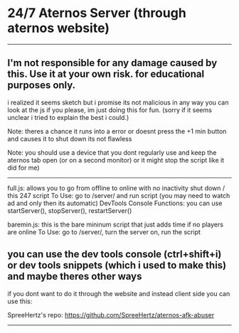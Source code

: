 # 24/7 Aternos Server (through aternos website)

-----------------------------------------------------------------------------------------------------------
I'm not responsible for any damage caused by this. Use it at your own risk. for educational purposes only.
-----------------------------------------------------------------------------------------------------------


i realized it seems sketch but i promise its not malicious in any way you can look at the js if you please, im just doing this for fun. (sorry if it seems unclear i tried to explain the best i could.)


Note: theres a chance it runs into a error or doesnt press the +1 min button and causes it to shut down its not flawless

Note: you should use a device that you dont regularly use and keep the aternos tab open (or on a second monitor) or it might stop the script like it did for me)

------------------------------------------------------------------------------------------------------------------------------

full.js: allows you to go from offline to online with no inactivity shut down / this 247 script 
To Use: go to /server/ and run script (you may need to watch ad and only then its automatic)
DevTools Console Functions: you can use startServer(), stopServer(), restartServer()

baremin.js: this is the bare mininum script that just adds time if no players are online
To Use: go to /server/, turn the server on, run the script

you can use the dev tools console (ctrl+shift+i) or dev tools snippets (which i used to make this) and maybe theres other ways
------------------------------------------------------------------------------------------------------------------------------
if you dont want to do it through the website and instead client side you can use this: 

SpreeHertz's repo: https://github.com/SpreeHertz/aternos-afk-abuser

------------------------------------------------------------------------------------------------------------------------------
